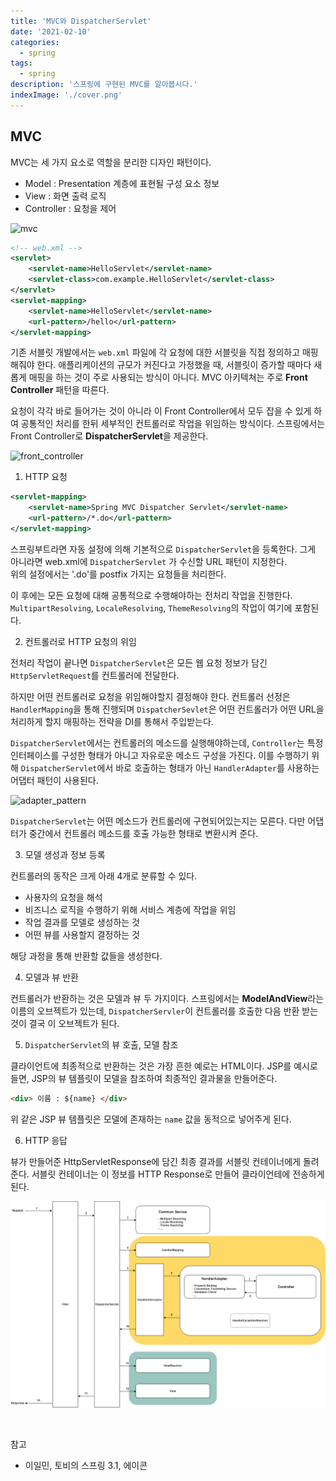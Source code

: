 ```yaml
---
title: 'MVC와 DispatcherServlet'
date: '2021-02-10'
categories:
  - spring
tags:
  - spring
description: '스프링에 구현된 MVC를 알아봅시다.'
indexImage: './cover.png'
---
```


## MVC  

MVC는 세 가지 요소로 역할을 분리한 디자인 패턴이다. 
- Model : Presentation 계층에 표현될 구성 요소 정보
- View : 화면 출력 로직
- Controller : 요청을 제어

![mvc](/mvc.png)  

``` xml
<!-- web.xml -->
<servlet>
	<servlet-name>HelloServlet</servlet-name>
	<servlet-class>com.example.HelloServlet</servlet-class>
</servlet>
<servlet-mapping>
	<servlet-name>HelloServlet</servlet-name>
	<url-pattern>/hello</url-pattern>
</servlet-mapping>
```

기존 서블릿 개발에서는 ```web.xml``` 파일에 각 요청에 대한 서블릿을 직접 정의하고 매핑해줘야 한다. 
애플리케이션의 규모가 커진다고 가정했을 때, 서블릿이 증가할 때마다 새롭게 매핑을 하는 것이 주로 사용되는 방식이 아니다. 
MVC 아키텍쳐는 주로 **Front Controller** 패턴을 따른다.  

요청이 각각 바로 들어가는 것이 아니라 이 Front Controller에서 
모두 잡을 수 있게 하여 공통적인 처리를 한뒤 세부적인 컨트롤러로 작업을 위임하는 방식이다. 
스프링에서는 Front Controller로 **DispatcherServlet**을 제공한다. 

![front_controller](/front_controller.png)  



1. HTTP 요청

``` xml
<servlet-mapping>
	<servlet-name>Spring MVC Dispatcher Servlet</servlet-name>
	<url-pattern>/*.do</url-pattern>
</servlet-mapping>
```

스프링부트라면 자동 설정에 의해 기본적으로 ```DispatcherServlet```을 등록한다. 
그게 아니라면 web.xml에 ```DispatcherServlet``` 가 수신할 URL 패턴이 지정한다.  
위의 설정에서는 '.do'를 postfix 가지는 요청들을 처리한다. 

이 후에는 모든 요청에 대해 공통적으로 수행해야하는 전처리 작업을 진행한다. 
```MultipartResolving```, ```LocaleResolving```, ```ThemeResolving```의 작업이 여기에 포함된다. 

2. 컨트롤러로 HTTP 요청의 위임  

전처리 작업이 끝나면 ```DispatcherServlet```은 모든 웹 요청 정보가 담긴 ```HttpServletRequest```를 컨트롤러에 전달한다. 

하지만 어떤 컨트롤러로 요청을 위임해야할지 결정해야 한다. 
컨트롤러 선정은 ```HandlerMapping```을 통해 진행되며 ```DispatcherSevlet```은 어떤 컨트롤러가 어떤 URL을 처리하게 할지 매핑하는 전략을 DI를 통해서 주입받는다. 

```DispatcherServlet```에서는 컨트롤러의 메소드를 실행해야하는데, ```Controller```는 특정 인터페이스를 구성한 형태가 아니고 자유로운 메소드 구성을 가진다. 
이를 수행하기 위해 ```DispatcherServlet```에서 바로 호출하는 형태가 아닌 ```HandlerAdapter```를 사용하는 어댑터 패턴이 사용된다. 

![adapter_pattern](/adapter_pattern.png) 

```DispatcherServlet```는 어떤 메소드가 컨트롤러에 구현되어있는지는 모른다. 
다만 어댑터가 중간에서 컨트롤러 메소드를 호출 가능한 형태로 변환시켜 준다. 

3. 모델 생성과 정보 등록

컨트롤러의 동작은 크게 아래 4개로 분류할 수 있다. 

- 사용자의 요청을 해석
- 비즈니스 로직을 수행하기 위해 서비스 계층에 작업을 위임
- 작업 결과를 모델로 생성하는 것
- 어떤 뷰를 사용할지 결정하는 것

해당 과정을 통해 반환할 값들을 생성한다.

4. 모델과 뷰 반환 

컨트롤러가 반환하는 것은 모델과 뷰 두 가지이다. 
스프링에서는 **ModelAndView**라는 이름의 오브젝트가 있는데, 
```DispatcherServler```이 컨트롤러를 호출한 다음 반환 받는 것이 결국 이 오브젝트가 된다. 

5. ```DispatcherServlet```의 뷰 호출, 모델 참조

클라이언트에 최종적으로 반환하는 것은 가장 흔한 예로는 HTML이다. 
JSP를 예시로 들면, JSP의 뷰 템플릿이 모델을 참조하여 최종적인 결과물을 만들어준다. 

``` html
<div> 이름 : ${name} </div>
```

위 같은 JSP 뷰 템플릿은 모델에 존재하는 ```name``` 값을 동적으로 넣어주게 된다. 

6. HTTP 응답  

뷰가 만들어준 HttpServletResponse에 담긴 최종 결과를 서블릿 컨테이너에게 돌려준다. 
서블릿 컨테이너는 이 정보를 HTTP Response로 만들어 클라이언테에 전송하게 된다.

![spring-mvc-request-lifecycle](spring-mvc-request-lifecycle.png)

<br/>

참고
- 이일민, 토비의 스프링 3.1, 에이콘